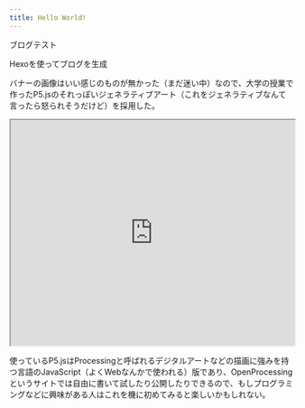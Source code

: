 ```yaml
---
title: Hello World!
---
```


ブログテスト

Hexoを使ってブログを生成

バナーの画像はいい感じのものが無かった（まだ迷い中）なので、大学の授業で作ったP5.jsのそれっぽいジェネラティブアート（これをジェネラティブなんて言ったら怒られそうだけど）を採用した。

<iframe src="https://openprocessing.org/sketch/1327035/embed/" width="100%" height="400"></iframe>

使っているP5.jsはProcessingと呼ばれるデジタルアートなどの描画に強みを持つ言語のJavaScript（よくWebなんかで使われる）版であり、OpenProcessingというサイトでは自由に書いて試したり公開したりできるので、もしプログラミングなどに興味がある人はこれを機に初めてみると楽しいかもしれない。

